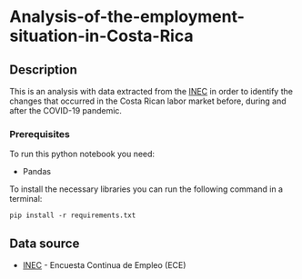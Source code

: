 # Analysis-of-the-employment-situation-in-Costa-Rica

## Description

This is an analysis with data extracted from the [INEC](https://www.inec.cr/) in order to identify the changes that occurred in the Costa Rican labor market before, during and after the COVID-19 pandemic.

### Prerequisites

To run this python notebook you need:

- Pandas

To install the necessary libraries you can run the following command in a terminal:

```
pip install -r requirements.txt
```

## Data source

- [INEC](https://www.inec.cr/estadisticas?keys=Encuesta+Continua+de+Empleo&fuente_tid=All&field_periodo_tid=All&field_anio_documento_value%5Bvalue%5D%5Bdate%5D=2022) - Encuesta Continua de Empleo (ECE)
